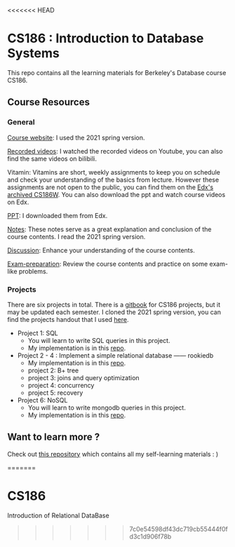<<<<<<< HEAD
# CS186 : Introduction to Database Systems

This repo contains all the learning materials for Berkeley's Database course CS186. 

## Course Resources

 ### General

[Course website](https://cs186berkeley.net/fa20/): I used the 2021 spring version.

[Recorded videos](https://www.youtube.com/user/CS186Berkeley/playlists): I watched the recorded videos on Youtube, you can also find the same videos on bilibili. 

Vitamin:  Vitamins are short, weekly assignments to keep you on schedule and check your understanding of the basics from lecture. However these assignments are not open to the public, you can find them on the [Edx's archived CS186W](https://learning.edge.edx.org/course/course-v1:BerkeleyX+CS186+2018_SP/). You can also download the ppt and watch course videos on Edx.

[PPT](./ppt): I downloaded them from Edx.

[Notes](./notes): These notes serve as a great explanation and conclusion of the course contents. I read the 2021 spring version.

[Discussion](./discussion): Enhance your understanding of the course contents.

[Exam-preparation](./exam-prep): Review the course contents and practice on some exam-like problems.

### Projects

There are six projects in total. There is a [gitbook](https://cs186.gitbook.io/project/) for CS186 projects, but it may be updated each semester. I cloned the 2021 spring version, you can find the projects handout that I used [here](./project-handout).

- Project 1: SQL 
  - You will learn to write SQL queries in this project.
  - My implementation is in this [repo](https://github.com/PKUFlyingPig/CS186-proj1).
- Project 2 - 4 : Implement a simple relational database —— rookiedb
  - My implementation is in this [repo](https://github.com/PKUFlyingPig/CS186-Rookiedb).
  - project 2: B+ tree
  - project 3: joins and query optimization
  - project 4: concurrency
  - project 5: recovery
- Project 6: NoSQL
  - You will learn to write mongodb queries in this project.
  - My implementation is in this [repo](https://github.com/PKUFlyingPig/CS186-proj6).

## Want to learn more ?

Check out [this repository](https://github.com/PKUFlyingPig/Self-learning-Computer-Science) which contains all my self-learning materials : )





=======
# CS186
Introduction of Relational DataBase
>>>>>>> 7c0e54598df43dc719cb55444f0fd3c1d906f78b
